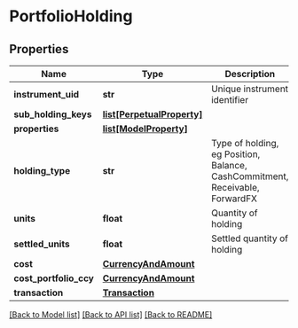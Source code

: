 # PortfolioHolding

## Properties
Name | Type | Description | Notes
------------ | ------------- | ------------- | -------------
**instrument_uid** | **str** | Unique instrument identifier | 
**sub_holding_keys** | [**list[PerpetualProperty]**](PerpetualProperty.md) |  | [optional] 
**properties** | [**list[ModelProperty]**](ModelProperty.md) |  | [optional] 
**holding_type** | **str** | Type of holding, eg Position, Balance, CashCommitment, Receivable, ForwardFX | 
**units** | **float** | Quantity of holding | 
**settled_units** | **float** | Settled quantity of holding | 
**cost** | [**CurrencyAndAmount**](CurrencyAndAmount.md) |  | 
**cost_portfolio_ccy** | [**CurrencyAndAmount**](CurrencyAndAmount.md) |  | 
**transaction** | [**Transaction**](Transaction.md) |  | [optional] 

[[Back to Model list]](../README.md#documentation-for-models) [[Back to API list]](../README.md#documentation-for-api-endpoints) [[Back to README]](../README.md)


